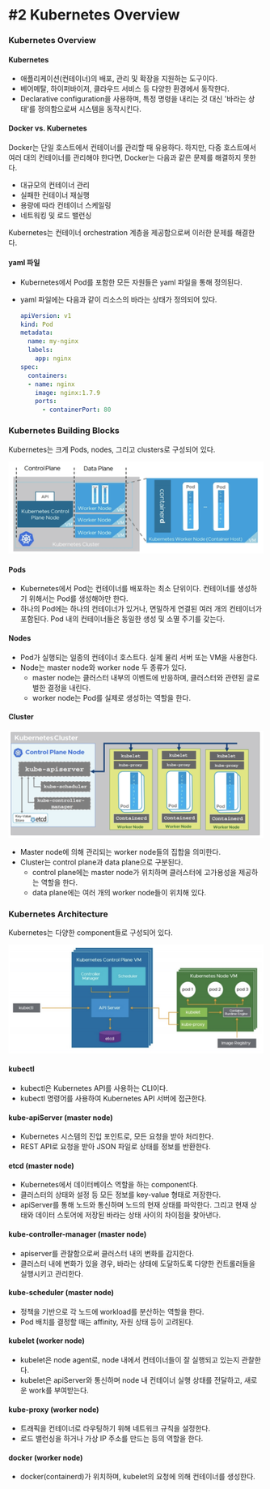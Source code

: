 # #2 Kubernetes Overview

### Kubernetes Overview

#### Kubernetes

- 애플리케이션(컨테이너)의 배포, 관리 및 확장을 지원하는 도구이다.
- 베어메탈, 하이퍼바이저, 클라우드 서비스 등 다양한 환경에서 동작한다.
- Declarative configuration을 사용하며, 특정 명령을 내리는 것 대신 '바라는 상태'를 정의함으로써 시스템을 동작시킨다.

#### Docker vs. Kubernetes

Docker는 단일 호스트에서 컨테이너를 관리할 때 유용하다. 하지만, 다중 호스트에서 여러 대의 컨테이너를 관리해야 한다면, Docker는 다음과 같은 문제를 해결하지 못한다.

- 대규모의 컨테이너 관리
- 실패한 컨테이너 재실행
- 용량에 따라 컨테이너 스케일링
- 네트워킹 및 로드 밸런싱

Kubernetes는 컨테이너 orchestration 계층을 제공함으로써 이러한 문제를 해결한다.

#### yaml 파일

- Kubernetes에서 Pod를 포함한 모든 자원들은 yaml 파일을 통해 정의된다.
- yaml 파일에는 다음과 같이 리소스의 바라는 상태가 정의되어 있다.

    ```yaml
    apiVersion: v1
    kind: Pod
    metadata:
      name: my-nginx
      labels:
        app: nginx
    spec:
      containers:
      - name: nginx
        image: nginx:1.7.9
        ports:
          - containerPort: 80
    ```

### Kubernetes Building Blocks

Kubernetes는 크게 Pods, nodes, 그리고 clusters로 구성되어 있다.

![](images/2021-12-14-01-09-40.png)

#### Pods

- Kubernetes에서 Pod는 컨테이너를 배포하는 최소 단위이다. 컨테이너를 생성하기 위해서는 Pod를 생성해야만 한다.
- 하나의 Pod에는 하나의 컨테이너가 있거나, 면밀하게 연결된 여러 개의 컨테이너가 포함된다. Pod 내의 컨테이너들은 동일한 생성 및 소멸 주기를 갖는다.

#### Nodes

- Pod가 실행되는 일종의 컨테이너 호스트다. 실제 물리 서버 또는 VM을 사용한다.
- Node는 master node와 worker node 두 종류가 있다.
  + master node는 클러스터 내부의 이벤트에 반응하며, 클러스터와 관련된 글로벌한 결정을 내린다.
  + worker node는 Pod를 실제로 생성하는 역할을 한다.

#### Cluster

![](images/2021-12-14-01-11-49.png)

- Master node에 의해 관리되는 worker node들의 집합을 의미한다.
- Cluster는 control plane과 data plane으로 구분된다. 
  + control plane에는 master node가 위치하며 클러스터에 고가용성을 제공하는 역할을 한다.
  + data plane에는 여러 개의 worker node들이 위치해 있다.

### Kubernetes Architecture

Kubernetes는 다양한 component들로 구성되어 있다.

![](images/2021-12-14-00-22-11.png)

#### kubectl

- kubectl은 Kubernetes API를 사용하는 CLI이다.
- kubectl 명령어를 사용하여 Kubernetes API 서버에 접근한다.

#### kube-apiServer (master node)

- Kubernetes 시스템의 진입 포인트로, 모든 요청을 받아 처리한다.
- REST API로 요청을 받아 JSON 파일로 상태를 정보를 반환한다.

#### etcd (master node)

- Kubernetes에서 데이터베이스 역할을 하는 component다.
- 클러스터의 상태와 설정 등 모든 정보를 key-value 형태로 저장한다.
- apiServer를 통해 노드와 통신하며 노드의 현재 상태를 파악한다. 그리고 현재 상태와 데이터 스토어에 저장된 바라는 상태 사이의 차이점을 찾아낸다.

#### kube-controller-manager (master node)

- apiserver를 관찰함으로써 클러스터 내의 변화를 감지한다.
- 클러스터 내에 변화가 있을 경우, 바라는 상태에 도달하도록 다양한 컨트롤러들을 실행시키고 관리한다.

#### kube-scheduler (master node)

- 정책을 기반으로 각 노드에 workload를 분산하는 역할을 한다.
- Pod 배치를 결정할 때는 affinity, 자원 상태 등이 고려된다.

#### kubelet (worker node)

- kubelet은 node agent로, node 내에서 컨테이너들이 잘 실행되고 있는지 관찰한다.
- kubelet은 apiServer와 통신하며 node 내 컨테이너 실행 상태를 전달하고, 새로운 work를 부여받는다.

#### kube-proxy (worker node)

- 트래픽을 컨테이너로 라우팅하기 위해 네트워크 규칙을 설정한다.
- 로드 밸런싱을 하거나 가상 IP 주소를 만드는 등의 역할을 한다.

#### docker (worker node)

- docker(containerd)가 위치하며, kubelet의 요청에 의해 컨테이너를 생성한다.
  